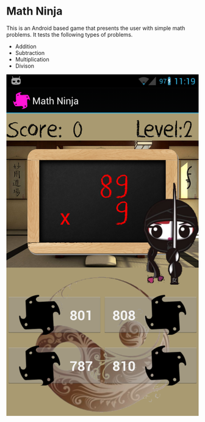 Math Ninja
===========

This is an Android based game that presents the user with simple math problems. It tests the following types of problems.

- Addition
- Subtraction
- Multiplication  
- Divison 

![image](https://github.com/JustinScott/MathNinja/blob/master/assets/screenshot.png?raw=true)